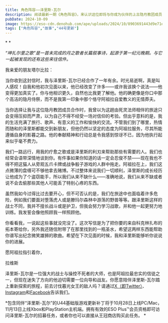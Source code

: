 ```yaml
---
title: 角色阵容——泽里斯-瓦尔
description: 阅读最新一期《角色阵容》，来认识这位即将与你成为伙伴的上古隐月教团成员：死灵法师泽里斯-瓦尔！
pubDate: 2024-10-09
image: https://eso-cdn.denohub.com/ape/uploads/2024/10/8903691443d9e71e6ac7f2a6fe46353b.jpg
tags: ["角色阵容","故事","44号更新"]
---
```


* *

_“坤扎尔里之歌”是一首未完成的月之歌者长篇叙事诗，起源于第一纪元晚期。与它一起被发现的还有这些来往信件。_

我亲爱的朋友塔尔比拉：  

当你收到这封信时，我与泽里斯-瓦尔已经合作了一年有余。时光易逝啊，真是叫人感叹！自我和他初次见面以来，他已经改变了许多——或许我该换个说法——他变得更加真实了。你与他相识更久，自然也比我更了解他。他的确更像是你口中那个高洁的隐月侍祭，而不是我第一印象中那个恪守阿祖拉自爱教义的无情莽夫。  

当你选择让我与这位隐月教团成员合作时，我曾以为这趟由死灵法师相伴的旅途只会变得压抑而严肃，以为自己不得不经受一场对信仰的考验。但出乎意料的是，我的生活充满了旅行、歌声、有意义的工作和愉快的交流。不管我们到了哪里，热情而随和的泽里斯都能交到新朋友，但他仍然以坚定的态度为阿祖拉服务，尽其所能遵循自身的影暮之路。他的奉献精神和行动总是令我感到惊讶不已，因为他执行起来似乎毫不费力。 

我们一路远行，用我的疗愈之歌或是泽里斯的利刃来帮助那些有需要的人。我们也经常会语带深情地谈到你。有件事如果你知道的话一定会忍俊不禁——现在我也不得不把这猫人从旁观五爪卡牌或战争骰子游戏的人群中拖走。阿祖拉在上，我们这点微薄的盘缠可不够他拿去赌博。不过整体来说我们一切顺利，泽里斯的成长经历让他成为了个盗窃能手，所以我们从来不缺什么——准确地说，我们从来不缺或者说不会去偷那些其他人可能丢了特别心疼的东西。  

虽然我如今过得比过去要开心，但不可否认的是，我们在旅途中也面临着许多危险，例如我们要面对堕落虎人或是滕玛尔森林中游荡的野兽等等。跟泽里斯这样的战士不同，我并不擅长战斗或是护卫，但我会努力学习战歌，并和他一起更努力地训练。我发誓会像他照顾我一样照顾他。 

你看看我，一说起这些事就没完没了。这次写信是为了把你要的来自科克林扎布的拓本寄给你，另外我还随信附带了在那里找到的一瓶圣水，希望这两样东西能帮助你谱写出纪念微笑雄狮的歌曲。希望在下次见面的时候，我和泽里斯能够听你说说你的进展。 

愿阿祖拉指引着你，  

拉维斯  

泽里斯-瓦尔是一位强大的战士与操控不死者的大师，也是阿祖拉最忠实的信徒之一，但现在迷失了方向的他迫切需要一位向导和战友。你愿意陪伴泽里斯-瓦尔踏上重新探索的旅程，前去讨伐暮光女王的敌人吗？请通过[X（即Twitter）](https://twitter.com/TESOnline)、[Instagram](https://www.instagram.com/elderscrollsonline/)和[Facebook](https://www.facebook.com/elderscrollsonline)告诉我们。

*包含同伴“泽里斯-瓦尔”的U44基础版游戏更新补丁将于10月28日上线PC/Mac，11月13日上线Xbox和PlayStation主机端。拥有有效的ESO
Plus™会员资格即可访问泽里斯-瓦尔的招募任务，或者你也可以直接从王冠商店购买此任务。 *
